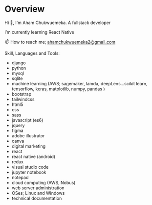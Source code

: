# Overview

Hi 👋, I'm Aham Chukwuemeka.
A fullstack developer

I’m currently learning React Native

📫 How to reach me; ahamchukwuemeka2@gmail.com

Skill, Languages and Tools:

- django
- python
- mysql
- sqlite
- machine learning (AWS; sagemaker, lamda, deepLens...scikit learn, tensorflow, keras, matplotlib,  numpy, pandas )
- bootstrap
- tailwindcss
- html5
- css
- sass
- javascript (es6)
- jquery
- figma
- adobe illustrator
- canva
- digital marketing
- react
- react native (android)
- redux
- visual studio code
- jupyter notebook
- notepad
- cloud computing (AWS, Nobus)
- web server administration
- OSes; Linux and Windows
- technical documentation 
